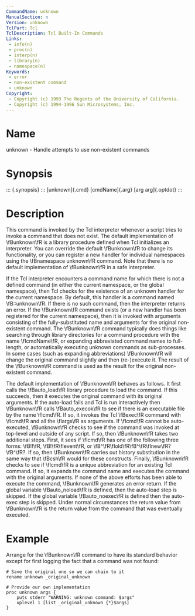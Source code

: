 ```yaml
---
CommandName: unknown
ManualSection: n
Version: unknown
TclPart: Tcl
TclDescription: Tcl Built-In Commands
Links:
 - info(n)
 - proc(n)
 - interp(n)
 - library(n)
 - namespace(n)
Keywords:
 - error
 - non-existent command
 - unknown
Copyright:
 - Copyright (c) 1993 The Regents of the University of California.
 - Copyright (c) 1994-1996 Sun Microsystems, Inc.
---
```


# Name

unknown - Handle attempts to use non-existent commands

# Synopsis

::: {.synopsis} :::
[unknown]{.cmd} [cmdName]{.arg} [arg arg]{.optdot}
:::

# Description

This command is invoked by the Tcl interpreter whenever a script tries to invoke a command that does not exist.  The default implementation of \fBunknown\fR is a library procedure defined when Tcl initializes an interpreter.  You can override the default \fBunknown\fR to change its functionality, or you can register a new handler for individual namespaces using the \fBnamespace unknown\fR command.  Note that there is no default implementation of \fBunknown\fR in a safe interpreter.

If the Tcl interpreter encounters a command name for which there is not a defined command (in either the current namespace, or the global namespace), then Tcl checks for the existence of an unknown handler for the current namespace. By default, this handler is a command named \fB::unknown\fR.  If there is no such command, then the interpreter returns an error. If the \fBunknown\fR command exists (or a new handler has been registered for the current namespace), then it is invoked with arguments consisting of the fully-substituted name and arguments for the original non-existent command. The \fBunknown\fR command typically does things like searching through library directories for a command procedure with the name \fIcmdName\fR, or expanding abbreviated command names to full-length, or automatically executing unknown commands as sub-processes. In some cases (such as expanding abbreviations) \fBunknown\fR will change the original command slightly and then (re-)execute it. The result of the \fBunknown\fR command is used as the result for the original non-existent command.

The default implementation of \fBunknown\fR behaves as follows. It first calls the \fBauto_load\fR library procedure to load the command. If this succeeds, then it executes the original command with its original arguments. If the auto-load fails and Tcl is run interactively then \fBunknown\fR calls \fBauto_execok\fR to see if there is an executable file by the name \fIcmd\fR. If so, it invokes the Tcl \fBexec\fR command with \fIcmd\fR and all the \fIargs\fR as arguments. If \fIcmd\fR cannot be auto-executed, \fBunknown\fR checks to see if the command was invoked at top-level and outside of any script.  If so, then \fBunknown\fR takes two additional steps. First, it sees if \fIcmd\fR has one of the following three forms: \fB!!\fR, \fB!\fR\fIevent\fR, or \fB^\fR\fIold\fR\fB^\fR\fInew\fR?\fB^\fR?. If so, then \fBunknown\fR carries out history substitution in the same way that \fBcsh\fR would for these constructs. Finally, \fBunknown\fR checks to see if \fIcmd\fR is a unique abbreviation for an existing Tcl command. If so, it expands the command name and executes the command with the original arguments. If none of the above efforts has been able to execute the command, \fBunknown\fR generates an error return. If the global variable \fBauto_noload\fR is defined, then the auto-load step is skipped. If the global variable \fBauto_noexec\fR is defined then the auto-exec step is skipped. Under normal circumstances the return value from \fBunknown\fR is the return value from the command that was eventually executed.

# Example

Arrange for the \fBunknown\fR command to have its standard behavior except for first logging the fact that a command was not found:

```
# Save the original one so we can chain to it
rename unknown _original_unknown

# Provide our own implementation
proc unknown args {
    puts stderr "WARNING: unknown command: $args"
    uplevel 1 [list _original_unknown {*}$args]
}
```

